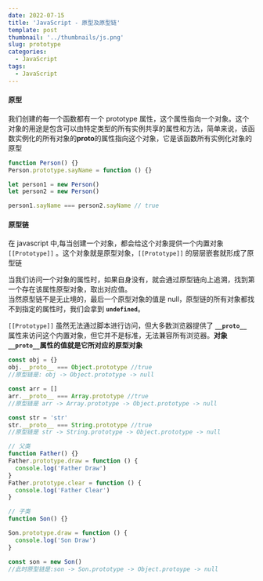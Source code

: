 ```yaml
---
date: 2022-07-15
title: 'JavaScript - 原型及原型链'
template: post
thumbnail: '../thumbnails/js.png'
slug: prototype
categories:
  - JavaScript
tags:
  - JavaScript
---
```


#### 原型

我们创建的每一个函数都有一个 prototype 属性，这个属性指向一个对象。这个对象的用途是包含可以由特定类型的所有实例共享的属性和方法，简单来说，该函数实例化的所有对象的**proto**的属性指向这个对象，它是该函数所有实例化对象的原型

```javascript
function Person() {}
Person.prototype.sayName = function () {}

let person1 = new Person()
let person2 = new Person()

person1.sayName === person2.sayName // true
```

#### 原型链

在 javascript 中,每当创建一个对象，都会给这个对象提供一个内置对象 `[[Prototype]]` 。这个对象就是原型对象，`[[Prototype]]` 的层层嵌套就形成了原型链

当我们访问一个对象的属性时，如果自身没有，就会通过原型链向上追溯，找到第一个存在该属性原型对象，取出对应值。  
当然原型链不是无止境的，最后一个原型对象的值是 null，原型链的所有对象都找不到指定的属性时，我们会拿到 **`undefined`**。

`[[Prototype]]` 虽然无法通过脚本进行访问，但大多数浏览器提供了 **`__proto__`** 属性来访问这个内置对象，但它并不是标准，无法兼容所有浏览器。**对象`__proto__`属性的值就是它所对应的原型对象**

```javascript
const obj = {}
obj.__proto__ === Object.prototype //true
//原型链是: obj -> Object.prototype -> null
```

```javascript
const arr = []
arr.__proto__ === Array.prototype //true
//原型链是 arr -> Array.prototype -> Object.prototype -> null
```

```javascript
const str = 'str'
str.__proto__ === String.prototype //true
//原型链是 str -> String.prototype -> Object.prototype -> null
```

```javascript
// 父类
function Father() {}
Father.prototype.draw = function () {
  console.log('Father Draw')
}
Father.prototype.clear = function () {
  console.log('Father Clear')
}

// 子类
function Son() {}

Son.prototype.draw = function () {
  console.log('Son Draw')
}

const son = new Son()
//此时原型链是:son -> Son.prototype -> Object.protoype -> null
```
